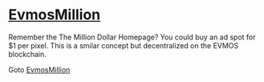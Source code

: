 
# [EvmosMillion](https://evmosmillion.pages.dev/)

Remember the The Million Dollar Homepage? You could buy an ad spot for $1 per pixel. This is a smilar concept but decentralized on the EVMOS blockchain.

Goto [EvmosMillion](https://evmosmillion.pages.dev/)